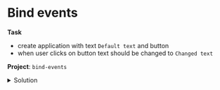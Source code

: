 # Bind events

**Task**
- create application with text `Default text` and button
- when user clicks on button text should be changed to `Changed text`

**Project**: `bind-events`

<details>
<summary>Solution</summary>

<details>
<summary>Create property in component with default text</summary>

```diff
export class AppComponent {
+ text: string = 'Default text'
}
```
</details>

<details>
<summary>Output property to the template using interpolation</summary>

```diff
+ Text: {{text}}
```
</details>

<details>
<summary>Create method in component that will change text in property</summary>

```diff
export class AppComponent {
...
+ changeText() {
+   this.text = 'Custom text'
+ }
}
```
</details>

<details>
<summary>Create button in template</summary>

```
<button>Change text</button>
```
</details>

<details>
<summary>Bind button's <code>click</code> event to method that changes property value</summary>

```
<button (click)="changeText()">Change text</button>
```
</details>

</details>